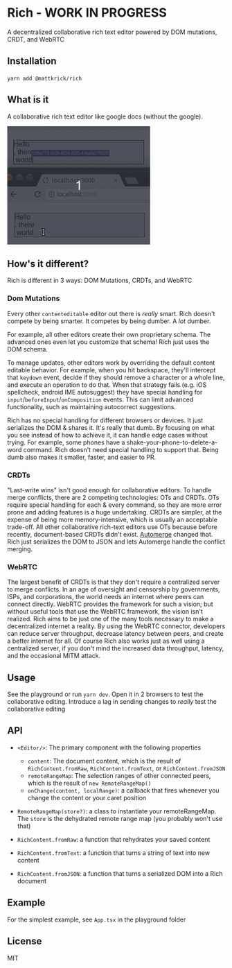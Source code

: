 # Rich - WORK IN PROGRESS

A decentralized collaborative rich text editor powered by DOM mutations, CRDT, and WebRTC

## Installation

`yarn add @mattkrick/rich`

## What is it

A collaborative rich text editor like google docs (without the google).

![Rich](docs/rich2.gif)

## How's it different?

Rich is different in 3 ways: DOM Mutations, CRDTs, and WebRTC

### Dom Mutations
Every other `contenteditable` editor out there is _really_ smart. 
Rich doesn't compete by being smarter.
It competes by being dumber. 
A _lot_ dumber. 

For example, all other editors create their own proprietary schema.
The advanced ones even let you customize that schema!
Rich just uses the DOM schema.

To manage updates, other editors work by overriding the default content editable behavior.
For example, when you hit backspace, they'll intercept that `keydown` event, 
decide if they should remove a character or a whole line, 
and execute an operation to do that.
When that strategy fails (e.g. iOS spellcheck, android IME autosuggest) 
they have special handling for `input`/`beforeInput`/`onComposition` events. 
This can limit advanced functionality, such as maintaining autocorrect suggestions.

Rich has no special handling for different browsers or devices. 
It just serializes the DOM & shares it.
It's really that dumb. 
By focusing on what you see instead of how to achieve it, it can handle edge cases without trying. 
For example, some phones have a shake-your-phone-to-delete-a-word command. 
Rich doesn't need special handling to support that.
Being dumb also makes it smaller, faster, and easier to PR.

### CRDTs

"Last-write wins" isn't good enough for collaborative editors. To handle merge conflicts, there are 2 competing technologies: OTs and CRDTs.
OTs require special handling for each & every command, so they are more error prone and adding features is a huge undertaking.
CRDTs are simpler, at the expense of being more memory-intensive, which is usually an acceptable trade-off.
All other collaborative rich-text editors use OTs because before recently, document-based CRDTs didn't exist.
[Automerge](https://github.com/automerge/automerge) changed that.
Rich just serializes the DOM to JSON and lets Automerge handle the conflict merging.

### WebRTC

The largest benefit of CRDTs is that they don't require a centralized server to merge conflicts.
In an age of oversight and censorship by governments, ISPs, and corporations, the world needs an internet where peers can connect directly.
WebRTC provides the framework for such a vision; but without useful tools that use the WebRTC framework, the vision isn't realized.
Rich aims to be just one of the many tools necessary to make a decentralized internet a reality.
By using the WebRTC connector, developers can reduce server throughput, decrease latency between peers, and create a better internet for all.
Of course Rich also works just as well using a centralized server, if you don't mind the increased data throughput, latency, and the occasional MITM attack.

## Usage

See the playground or run `yarn dev`.
Open it in 2 browsers to test the collaborative editing.
Introduce a lag in sending changes to _really_ test the collaborative editing

## API

- `<Editor/>`: The primary component with the following properties
  - `content`: The document content, which is the result of `RichContent.fromRaw`, `RichContent.fromText`, or `RichContent.fromJSON`
  - `remoteRangeMap`: The selection ranges of other connected peers, which is the result of `new RemoteRangeMap()`
  - `onChange(content, localRange)`: a callback that fires whenever you change the content or your caret position

- `RemoteRangeMap(store?)`: a class to instantiate your remoteRangeMap. The `store` is the dehydrated remote range map (you probably won't use that)
- `RichContent.fromRaw`: a function that rehydrates your saved content
- `RichContent.fromText`: a function that turns a string of text into new content
- `RichContent.fromJSON`: a function that turns a serialized DOM into a Rich document

## Example

For the simplest example, see `App.tsx` in the playground folder

## License

MIT
